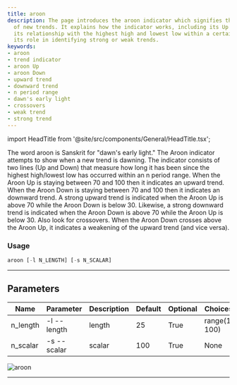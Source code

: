 ```yaml
---
title: aroon
description: The page introduces the aroon indicator which signifies the emergence
  of new trends. It explains how the indicator works, including its Up and Down indicators,
  its relationship with the highest high and lowest low within a certain period, and
  its role in identifying strong or weak trends.
keywords:
- aroon
- trend indicator
- aroon Up
- aroon Down
- upward trend
- downward trend
- n period range
- dawn's early light
- crossovers
- weak trend
- strong trend
---
```


import HeadTitle from '@site/src/components/General/HeadTitle.tsx';

<HeadTitle title="crypto /ta/aroon - Reference | OpenBB Terminal Docs" />

The word aroon is Sanskrit for "dawn's early light." The Aroon indicator attempts to show when a new trend is dawning. The indicator consists of two lines (Up and Down) that measure how long it has been since the highest high/lowest low has occurred within an n period range. When the Aroon Up is staying between 70 and 100 then it indicates an upward trend. When the Aroon Down is staying between 70 and 100 then it indicates an downward trend. A strong upward trend is indicated when the Aroon Up is above 70 while the Aroon Down is below 30. Likewise, a strong downward trend is indicated when the Aroon Down is above 70 while the Aroon Up is below 30. Also look for crossovers. When the Aroon Down crosses above the Aroon Up, it indicates a weakening of the upward trend (and vice versa).

### Usage

```python wordwrap
aroon [-l N_LENGTH] [-s N_SCALAR]
```

---

## Parameters

| Name | Parameter | Description | Default | Optional | Choices |
| ---- | --------- | ----------- | ------- | -------- | ------- |
| n_length | -l  --length | length | 25 | True | range(1, 100) |
| n_scalar | -s  --scalar | scalar | 100 | True | None |

![aroon](https://user-images.githubusercontent.com/46355364/154309825-f8ccc98b-31ac-43fc-a251-66f6f41545a5.png)

---
